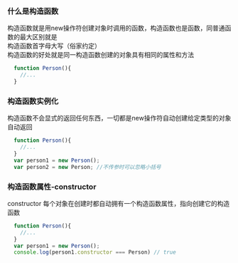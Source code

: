### 什么是构造函数

  构造函数就是用new操作符创建对象时调用的函数，构造函数也是函数，同普通函数的最大区别就是  
  构造函数首字母大写（俗家约定）    
  构造函数的好处就是同一构造函数创建的对象具有相同的属性和方法 
```js 
  function Person(){
    //...
  }
```

### 构造函数实例化

  构造函数不会显式的返回任何东西，一切都是new操作符自动创建给定类型的对象自动返回  
```js 
  function Person(){
    //...
  }
  var person1 = new Person();
  var person2 = new Person; //不传参时可以忽略小括号
```

### 构造函数属性-constructor

  constructor 每个对象在创建时都自动拥有一个构造函数属性，指向创建它的构造函数  
```js 
  function Person(){
    //...
  }
  var person1 = new Person();
  console.log(person1.constructor === Person) // true
```